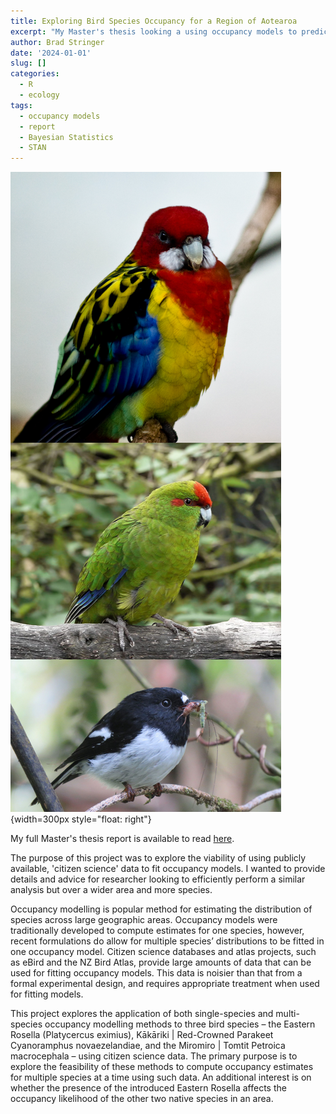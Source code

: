 ```yaml
---
title: Exploring Bird Species Occupancy for a Region of Aotearoa
excerpt: "My Master's thesis looking a using occupancy models to predict where certain manu | bird species may be in the lower half of the North Island of Aotearoa."
author: Brad Stringer
date: '2024-01-01'
slug: []
categories:
  - R
  - ecology
tags:
  - occupancy models
  - report
  - Bayesian Statistics
  - STAN
---
```


![](images/birds.png){width=300px style="float: right"}

My full Master's thesis report is available to read [here](https://app.box.com/s/tmqoikp3g1nkivrngbphqj908qgoyrbv).

The purpose of this project was to explore the viability of using publicly available, 'citizen science' data to fit occupancy models. I wanted to provide details and advice for researcher looking to efficiently perform a similar analysis but over a wider area and more species.

Occupancy modelling is popular method for estimating the distribution of species across large geographic areas. Occupancy models were traditionally developed to compute estimates for one species, however, recent formulations do allow for multiple species’ distributions to be fitted in one occupancy model. Citizen science databases and atlas projects, such as eBird and the NZ Bird Atlas, provide large amounts of data that can be used for fitting occupancy models. This data is noisier than that from a formal experimental design, and requires appropriate treatment when used for fitting models. 

This project explores the application of both single-species and multi-species occupancy modelling methods to three bird species – the Eastern Rosella (Platycercus eximius), Kākāriki | Red-Crowned Parakeet Cyanoramphus novaezelandiae, and the Miromiro | Tomtit Petroica macrocephala – using citizen science data. The primary purpose is to explore the feasibility of these methods to compute occupancy estimates for multiple species at a time using such data. An additional interest is on whether the presence of the introduced Eastern Rosella affects the occupancy likelihood of the other two native species in an area.

